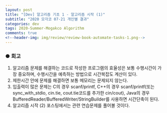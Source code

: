 ```yaml
---  
layout: post  
title: "[Dev] 알고리즘 기초 1 - 알고리즘 시작 (1)"  
subtitle: "2020 모각코 07-21 개인별 결과"  
categories: dev  
tags: 2020-Summer-Mogakco Algorithm  
comments: true  
<!--header-img: img/review/review-book-automate-tasks-1.png-->
---
```



### ● 회고  
1. 알고리즘 문제를 해결하는 코드로 작성한 프로그램의 효율성은 보통 수행시간이 가장 중요하며, 수행시간을 예측하는 방법으로 시간복잡도 계산이 있다.
2. 제한시간 안에 문제를 해결하면 보통 메모리는 문제되지 않는다.
3. 입출력이 많은 문제는 C의 경우 scanf/printf, C++의 경우 scanf/printf(또는 sync_with_stdio, cin.tie, cout.tie코드를 추가한 cin/cout), Java의 경우 BufferedReader/BufferedWriter/StringBuilder를 사용하면 시간단축이 된다.
4. 알고리즘 시작 (2) 포스팅에서는 관련 연습문제를 풀어볼 것이다.
